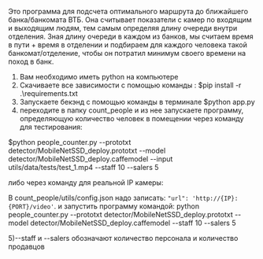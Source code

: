Это программа для подсчета оптимального маршрута до ближайшего банка/банкомата ВТБ. Она считывает показатели с камер по входящим и выходящим людям, тем самым определяя длину очереди внутри отделения. Зная длину очереди в каждом из банков, мы считаем время в пути + время в отделении и подбираем для каждого человека такой банкомат/отделение, чтобы он потратил минимум своего времени на поход в банк.




1) Вам необходимо иметь python на компьютере
2) Скачиваете все зависимости с помощью команды : $pip install -r .\requirements.txt
3) Запускаете бекэнд с помощью команды в терминале $python app.py
4) переходите в папку count_people и из нее запускаете программу, определяющую количество человек в помещении через команду для тестирования:

$python people_counter.py --prototxt detector/MobileNetSSD_deploy.prototxt --model detector/MobileNetSSD_deploy.caffemodel --input utils/data/tests/test_1.mp4 --staff 10 --salers 5 

либо через команду для реальной IP камеры:

В count_people/utils/config.json надо записать: ```"url": 'http://{IP}:{PORT}/video'```.
и запустить программу командой:
python people_counter.py --prototxt detector/MobileNetSSD_deploy.prototxt --model detector/MobileNetSSD_deploy.caffemodel --staff 10 --salers 5 


5)--staff и --salers обозначают количество персонала и количество продавцов
